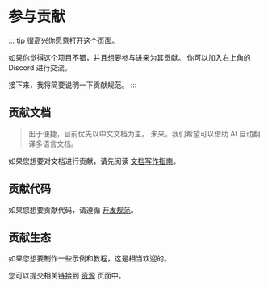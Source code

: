 # 参与贡献

::: tip
很高兴你愿意打开这个页面。

如果你觉得这个项目不错，并且想要参与进来为其贡献。
你可以加入右上角的 Discord 进行交流。

接下来，我将简要说明一下贡献规范。
:::

## 贡献文档

> 出于便捷，目前优先以中文文档为主。
> 未来，我们希望可以借助 AI 自动翻译多语言文档。

如果您想要对文档进行贡献，请先阅读 [文档写作指南](/contributing/writing-guide.md)。

## 贡献代码

如果您想要贡献代码，请遵循 [开发规范](/about/dev/standard)。

## 贡献生态

如果您想要制作一些示例和教程，这是相当欢迎的。

您可以提交相关链接到 [资源](/resources/) 页面中。
